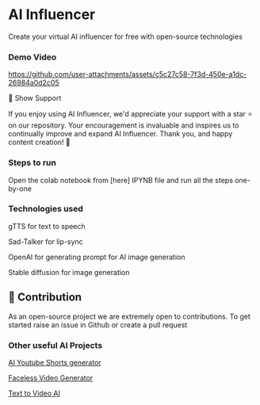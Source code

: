 # AI Influencer

Create your virtual AI influencer for free with open-source technologies

### Demo Video

https://github.com/user-attachments/assets/c5c27c58-7f3d-450e-a1dc-26984a0d2c05

🌟 Show Support

If you enjoy using AI Influencer, we'd appreciate your support with a star ⭐ on our repository. Your encouragement is invaluable and inspires us to continually improve and expand AI Influencer. Thank you, and happy content creation! 🎉

### Steps to run

Open the colab notebook from [here] IPYNB file and run all the steps one-by-one

### Technologies used

gTTS for text to speech

Sad-Talker for lip-sync

OpenAI for generating prompt for AI image generation

Stable diffusion for image generation

## 💁 Contribution

As an open-source project we are extremely open to contributions. To get started raise an issue in Github or create a pull request

### Other useful AI Projects

[AI Youtube Shorts generator](https://github.com/SamurAIGPT/AI-Youtube-Shorts-Generator/)

[Faceless Video Generator](https://github.com/SamurAIGPT/Faceless-Video-Generator)

[Text to Video AI](https://www.vadoo.tv/text-to-video-ai)
